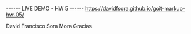 ------ LIVE DEMO - HW 5 ------ https://davidfsora.github.io/goit-markup-hw-05/

David Francisco Sora Mora Gracias
